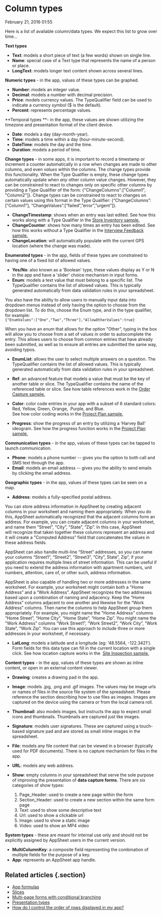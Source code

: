 #  Column types


February 21, 2016 01:55

Here is a list of available column/data types. We expect this list to grow
over time...

**Text types**

* **Text**: models a short piece of text (a few words) shown on single line.
* **Name**: special case of a Text type that represents the name of a person or place. 
* **LongText**: models longer text content shown across several lines.  
  

**Numeric types** - in the app, values of these types can be graphed.

  * **Number**: models an integer value.
  * **Decimal**: models a number with decimal precision.
  * **Price**: models currency values. The TypeQualifier field can be used to indicate a currency symbol ($ is the default).
  * **Percent**: represents percentage values.  
  

**Temporal types **- in the app, these values are shown utilizing the timezone and presentation format of the client device.

  * **Date**: models a day (day-month-year).
  * **Time**: models a time within a day (hour-minute-second).
  * **DateTime**: models the day and the time.
  * **Duration**: models a period of time.  
  

**Change types** - in some apps, it is important to record a timestamp or increment a counter 
automatically in a row when changes are made to other columns, and even _values_ within the 
columns. The change types provide this functionality. When the Type Qualifier is empty, these 
change types automatically update when _any_ other column value changes. However, they can be 
constrained to react to changes only on specific other columns by providing a Type Qualifier 
of the form: {"ChangeColumns":\["Column1", "Column2"\]}. Change types can be constrained to 
react to changes on certain values using this format in the Type Qualifier: 
{“ChangeColumns”:[“Column1”], “ChangeValues”:\[“failed”,”error”,”urgent”\]}.

  * **ChangeTimestamp**: shows when an entry was last edited. See how this works along with a Type Qualifier in the [Store Inventory sample.](https://www.appsheet.com/Template/ShowDef?appName=ProductInventory-10305)
  * **ChangeCounter**: shows how many times an entry has been edited. See how this works without a Type Qualifier in the [Interview Feedback sample.](https://www.appsheet.com/Template/ShowDef?appName=InterviewFeedback-10305)
  * **ChangeLocation**: will automatically populate with the current GPS location (where the change was made).  
  

**Enumerated types** - in the app, fields of these types are constrained to having one of a fixed list of allowed values.

  * **Yes/No**: also known as a 'Boolean' type, these values display as Y or N in the app and have a 'slider' choice mechanism in input forms.
  * **Enum**: models a text value that must belong to a specific list. The TypeQualifier contains the list of allowed values. This is typically generated automatically from data validation rules in your spreadsheet.  
  
You also have the ability to allow users to manually input data into dropdown
menus instead of only having the option to choose from the dropdown list. To
do this, choose the Enum type, and in the type qualifier, for example:  
`{"EnumValues":["One","Two","Three"],"AllowOtherValues":true}`  
  
When you have an enum that allows for the option "Other", typing in the box
will allow you to choose from a set of values in order to autocomplete the
entry. This allows users to choose from common entries that have already been
submitted, as well as to ensure all entries are submitted the same way,
avoiding typos.  
  

  * **EnumList**: allows the user to select multiple answers on a question. The TypeQualifier contains the list of allowed values. This is typically generated automatically from data validation rules in your spreadsheet.
  * **Ref**: an advanced feature that models a value that must be the key of another table or slice. The TypeQualifier contains the name of the referenced table or slice. See how table references work in the [Order Capture sample.](https://www.appsheet.com/Template/ShowDef?appName=OrderCapture-10305)
  * **Color**: color code entries in your app with a subset of 6 standard colors: Red, Yellow, Green, Orange,  Purple, and Blue.  
See how color coding works in the [Project Plan sample.](https://www.appsheet.com/Template/ShowDef?appName=MarketingPlan-10305)

  * **Progress**: show the progress of an entry by utilizing a ‘Harvey Ball’ ideogram. 
  See how the progress function works in the [Project Plan sample.](https://www.appsheet.com/Template/ShowDef?appName=MarketingPlan-10305)

**Communication types** - in the app, values of these types can be tapped to launch communication.

  * **Phone**: models a phone number -- gives you the option to both call and SMS text through the app.  
  * **Email**: models an email address -- gives you the ability to send emails by clicking the email address.   
  

**Geographic types** \- in the app, values of these types can be seen on a map.

  * **Address**: models a fully-specified postal address.  
  
You can store address information in AppSheet by creating adjacent columns in
your worksheet and naming them appropriately. When you do this, AppSheet
automatically recognized that the adjacent columns form an address. For
example, you can create adjacent columns in your worksheet, and name them
“Street”, “City”, “State”, “Zip”. In this case, AppSheet will recognize that
taken together these columns represent an address and it will create a
"Computed Address” field that concatenates the values in these address fields.  
  
AppSheet can also handle multi-line “Street” addresses, so you can name your
columns “Street1”, “Street2”, “Street3”, “City”, State”, Zip”, if your
application requires multiple lines of street information. This can be useful
if you need to extend the address information with apartment numbers, unit
numbers, attention, care of, or other such, address information.  
  
AppSheet is also capable of handling two or more addresses in the same
worksheet. For example, your worksheet might contain both a “Home Address” and
a “Work Address”. AppSheet recognizes the two addresses based upon a
combination of naming and adjacency. Keep the “Home Address” columns adjacent
to one another and likewise for the “Work Address” columns. Then name the
columns to help AppSheet group them appropriately. For example, you might name
the "Home Address" columns “Home Street”, “Home City”, “Home State”, “Home
Zip”. You might name the "Work Address" columns “Work Street1”, “Work
Street2”, “Work City”, “Work State”, “Work Zip”. You can use this approach to
include three or more addresses in your worksheet, if necessary.  
  

  * **LatLong**: models a latitude and a longitude (eg: '48.5564, -122.3421'). 
  Form fields for this data type can fill in the current location with a single 
  click. See how location capture works in the 
  [Site Inspection sample.](https://www.appsheet.com/Template/ShowDef?appName=SiteInspection-10305)

**Content types** - in the app, values of these types are shown as inline content, or open in an external content viewer.

  * **Drawing**: creates a drawing pad in the app. 
  * **Image**: models .jpg, .png and .gif images. The values may be image urls or names of files in the source file system of the spreadsheet. Please reference the section describing how to use files as images. Images are captured on the device using the camera or from the local camera roll.
  * **Thumbnail**: also models images, but instructs the app to expect small icons and thumbnails. Thumbnails are captured just like images.
  * **Signature**: models user signatures. These are captured using a touch-based signature pad and are stored as small inline images in the spreadsheet.
  * **File**: models any file content that can be viewed in a browser (typically used for PDF documents). There is no capture mechanism for files in the app.
  * **URL**: models any web address.
  * **Show**: empty columns in your spreadsheet that serve the sole purpose of improving the presentation of **data capture forms**. There are six categories of show types:  

    1. Page_Header: used to create a new page within the form
    2. Section_Header: used to create a new section within the same form page
    3. Text: used to show some descriptive text
    4. Url: used to show a clickable url
    5. Image: used to show a static image
    6. Video: used to show an MP4 video

**System types** \- these are meant for internal use only and should not be
explicitly assigned by AppSheet users in the current version.

  * **MultiColumnKey**: a composite field representing the combination of multiple fields for the purpose of a key.
  * **App**: represents an AppSheet app handle.


## Related articles {.section}

  * [App formulas](App-formulas.md)
  * [Slices](Slices.md)
  * [Multi-page forms with conditional branching](Multi-page-forms-with-conditional-branching.md)
  * [Presentation types](Presentation-types.md)
  * [How do I control the order of rows displayed in my app?](How-do-I-control-the-order-of-rows-displayed-in-my-app-.md)


